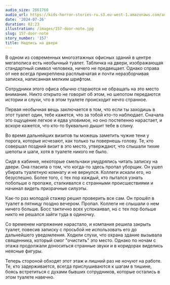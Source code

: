 ```yaml
---
audio_size: 2861760
audio_url: https://kids-horror-stories-ru.s3.eu-west-1.amazonaws.com/audio/157-door-note.mp3
date: '2024-07-26'
duration: 02:23
illustration: /images/157-door-note.jpg
slug: 157-door-note
story_number: '157'
title: Надпись на двери
---
```


В одном из современных многоэтажных офисных зданий в центре мегаполиса есть необычный туалет. Табличка на двери, изображающая стандартный символ человека, ничего не предвещает. Однако справа от нее всегда прикреплена расплывчатая и почти неразборчивая записка, написанная мелким шрифтом.

Сотрудники этого офиса обычно стараются не обращать на это место внимание. Никто открыто не говорит об этом, но шепотом передаются истории и слухи, что в этом туалете происходит нечто странное.

Первая необычная вещь заключается в том, что если ты заходишь в этот туалет один, тебе кажется, что за тобой кто-то наблюдает. Сначала это ощущение легкое и едва уловимое, но оно постепенно нарастает, и вскоре кажется, что кто-то буквально дышит тебе в спину.

Во время дальнейших визитов ты можешь заметить чужие тени у порога, которые исчезают, как только ты повернешь голову. Те, кто совершал поздний визит в это место, утверждают, что слышали тихие шепоты и шаги, хотя в туалете никого не было.

Сидя в кабинке, некоторые смельчаки умудрялись читать записку на двери. Она гласила о том, что когда-то здесь пропал уборщик. Он ушел убирать туалетную комнату и не вернулся. Коллеги искали его, но безуспешно. Более того, с тех пор каждый, кто пытался узнать побольше о пропаже, сталкивался с странными происшествиями и начинал видеть призрачные силуэты.

Как-то раз молодой стажер решил проверить все сам. Он прошёл в туалет в пятницу поздно вечером. Пропал. Коллеги не слышали о нем ничего больше. Босс тактично всех успокаивал, но с тех пор больше никто не решался зайти туда в одиночку.

Со временем напряжение нарастало, и компания решила закрыть туалет, повесив записку с просьбой не использовать его до дальнейшего уведомления. Ходили слухи, что охрана здание вызывала священника, который смог "очистить" это место. Однако по ночам с этажа продолжали доноситься странные звуки и в коридорах виделись неясные фигуры.

Теперь стороной обходят этот этаж и лишний раз не ночуют на работе. Те, кто задерживается, всегда прислушиваются к шагам в тишине, боясь встретиться с духами бывших сотрудников, которые остались в этом туалете навечно.